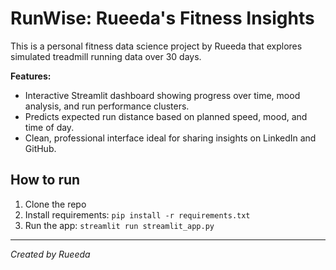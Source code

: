 # RunWise: Rueeda's Fitness Insights

This is a personal fitness data science project by Rueeda that explores simulated treadmill running data over 30 days.

**Features:**

- Interactive Streamlit dashboard showing progress over time, mood analysis, and run performance clusters.
- Predicts expected run distance based on planned speed, mood, and time of day.
- Clean, professional interface ideal for sharing insights on LinkedIn and GitHub.

## How to run

1. Clone the repo
2. Install requirements: `pip install -r requirements.txt`
3. Run the app: `streamlit run streamlit_app.py`

---

*Created by Rueeda*
